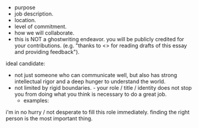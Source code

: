 - purpose
- job description.
- location.
- level of commitment.
- how we will collaborate.
- this is NOT a ghostwriting endeavor. you will be publicly credited for your contributions. (e.g. "thanks to <> for reading drafts of this essay and providing feedback").

ideal candidate:
- not just someone who can communicate well, but also has strong intellectual rigor and a deep hunger to understand the world.
- not limited by rigid boundaries. - your role / title / identity does not stop you from doing what you think is necessary to do a great job.
	- examples: 

i'm in no hurry / not desperate to fill this role immediately. finding the right person is the most important thing.